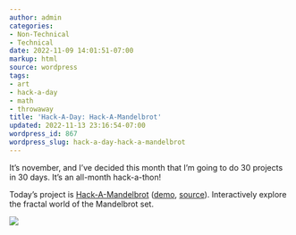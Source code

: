 ```yaml
---
author: admin
categories:
- Non-Technical
- Technical
date: 2022-11-09 14:01:51-07:00
markup: html
source: wordpress
tags:
- art
- hack-a-day
- math
- throwaway
title: 'Hack-A-Day: Hack-A-Mandelbrot'
updated: 2022-11-13 23:16:54-07:00
wordpress_id: 867
wordpress_slug: hack-a-day-hack-a-mandelbrot
---
```

It’s november, and I’ve decided this month that I’m going to do 30 projects in 30 days. It’s an all-month hack-a-thon!

Today’s project is [Hack-A-Mandelbrot][1] ([demo][2], [source][3]). Interactively explore the fractal world of the Mandelbrot set.

[![](https://blog.za3k.com/wp-content/uploads/2022/11/screenshot-8.png)][4]

[1]: https://tilde.za3k.com/hackaday/mandelbrot/
[2]: https://tilde.za3k.com/hackaday/mandelbrot/
[3]: https://github.com/za3k/day09_mandelbrot
[4]: https://tilde.za3k.com/hackaday/mandelbrot/
